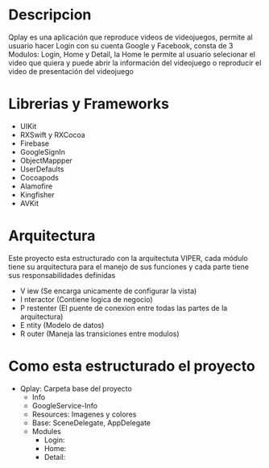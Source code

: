 # Descripcion

Qplay es una aplicación que reproduce videos de videojuegos, permite al usuario hacer Login con su cuenta Google y Facebook, consta de 3 Modulos: Login, Home y Detail, la Home le permite al usuario selecionar el video que quiera y puede abrir la información del videojuego o reproducir el video de presentación del videojuego

# Librerias y Frameworks 
- UIKit
- RXSwift y RXCocoa
- Firebase
- GoogleSignIn
- ObjectMappper
- UserDefaults
- Cocoapods
- Alamofire
- Kingfisher
- AVKit

# Arquitectura

Este proyecto esta estructurado con la arquitectuta VIPER, cada módulo tiene su arquitectura para el manejo de sus funciones y cada parte tiene sus responsabilidades definidas

- V iew (Se encarga unicamente de configurar la vista)
- I nteractor (Contiene logica de negocio)
- P restenter (El puente de conexion entre todas las partes de la arquitectura)
- E ntity (Modelo de datos)
- R outer (Maneja las transiciones entre modulos)

# Como esta estructurado el proyecto

- Qplay: Carpeta base del proyecto
    - Info
    - GoogleService-Info
    - Resources: Imagenes y colores
    - Base: SceneDelegate, AppDelegate
    - Modules
        - Login: 
        - Home: 
        - Detail:
  
